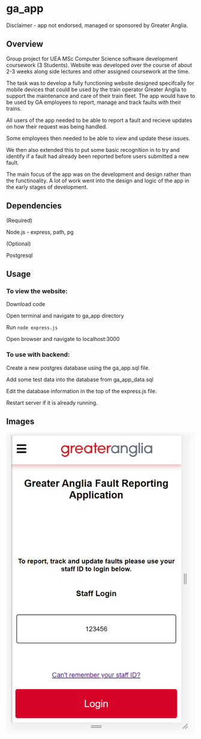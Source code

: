 # ga_app

Disclaimer - app not endorsed, managed or sponsored by Greater Anglia. 

## Overview

Group project for UEA MSc Computer Science software development coursework (3 Students). Website was developed over the course of about 2-3 weeks along side lectures and other assigned coursework at the time.

The task was to develop a fully functioning website designed specifcally for mobile devices that could be used by the train operator Greater Anglia to support the maintenance and care of their train fleet. The app would have to be used by GA employees to report, manage and track faults with their trains. 

All users of the app needed to be able to report a fault and recieve updates on how their request was being handled. 

Some employees then needed to be able to view and update these issues.

We then also extended this to put some basic recognition in to try and identify if a fault had already been reported before users submitted a new fault.

The main focus of the app was on the development and design rather than the functinoality. A lot of work went into the design and logic of the app in the early stages of development. 

## Dependencies

(Required)

Node.js - express, path, pg

(Optional)

Postgresql

## Usage

### To view the website:

Download code

Open terminal and navigate to ga_app directory

Run ```node express.js```

Open browser and navigate to localhost:3000

### To use with backend:

Create a new postgres database using the ga_app.sql file.

Add some test data into the database from ga_app_data.sql

Edit the database information in the top of the express.js file.

Restart server if it is already running.

## Images

![App login page](/resources/ga_app_login.png?raw=true "Login Page")
